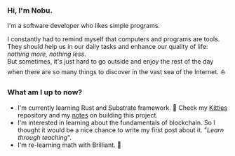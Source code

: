### Hi, I'm Nobu.

I'm a software developer who likes simple programs.  

I constantly had to remind myself that computers and programs are tools.  
They should help us in our daily tasks and enhance our quality of life: *nothing more, nothing less*.  
But sometimes, it's just hard to go outside and enjoy the rest of the day when there are so many things to discover in the vast sea of the Internet. :boat:  

### What am I up to now?
 - I'm currently learning Rust and Substrate framework. :crab: Check my [Kitties](https://github.com/nobuyoshiAquino/ic-kitties) repository and my [notes](https://github.com/nobuyoshiAquino/ic-kitties/blob/main/my-notes.md) on building this project.  
 - I'm interested in learning about the fundamentals of blockchain. So I thought it would be a nice chance to write my first post about it. "*Learn through teaching*".  
 - I'm re-learning math with Brilliant. :game_die:  

<!--
**nobuyoshiAquino/nobuyoshiAquino** is a ✨ _special_ ✨ repository because its `README.md` (this file) appears on your GitHub profile.

Here are some ideas to get you started:

- 🔭 I’m currently working on ...
- 🌱 I’m currently learning ...
- 👯 I’m looking to collaborate on ...
- 🤔 I’m looking for help with ...
- 💬 Ask me about ...
- 📫 How to reach me: ...
- 😄 Pronouns: ...
- ⚡ Fun fact: ...
-->
